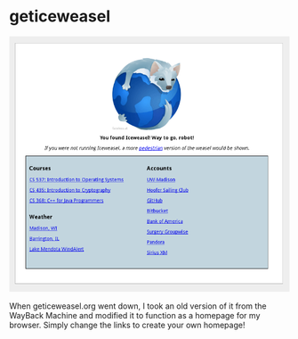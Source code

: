 geticeweasel
============
![preview](preview.png)

When geticeweasel.org went down, I took an old version of it from the WayBack Machine and modified it to function as a homepage for my browser. Simply change the links to create your own homepage!


